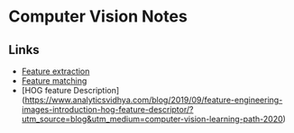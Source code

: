 # Computer Vision Notes

## Links
- [Feature extraction](https://www.analyticsvidhya.com/blog/2019/08/3-techniques-extract-features-from-image-data-machine-learning-python/?utm_source=blog&utm_medium=computer-vision-learning-path-2020)
- [Feature matching](https://www.analyticsvidhya.com/blog/2019/10/detailed-guide-powerful-sift-technique-image-matching-python/?utm_source=blog&utm_medium=computer-vision-learning-path-2020)
- [HOG feature Description] (https://www.analyticsvidhya.com/blog/2019/09/feature-engineering-images-introduction-hog-feature-descriptor/?utm_source=blog&utm_medium=computer-vision-learning-path-2020)
